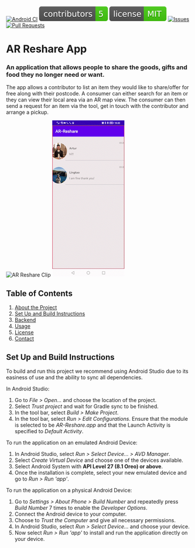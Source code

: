 [![Android CI](https://github.com/spe-uob/2021-ARReshare/actions/workflows/android.yml/badge.svg)](https://github.com/spe-uob/2021-ARReshare/actions/workflows/android.yml)
[![Contributors](docs/contributors_badge.svg)](https://github.com/spe-uob/2021-ARReshare/graphs/contributors)
[![License](docs/license_MIT_badge.svg)](https://github.com/spe-uob/2021-ARReshare/blob/main/LICENSE)
[![Issues](https://img.shields.io/github/issues/spe-uob/2021-ARReshare?color=brightgreen)](https://github.com/spe-uob/2021-ARReshare/issues)
[![Pull Requests](https://img.shields.io/github/issues-pr/spe-uob/2021-ARReshare)](https://github.com/spe-uob/2021-ARReshare/pulls)


# AR Reshare App

### An application that allows people to share the goods, gifts and food they no longer need or want.

The app allows a contributor to list an item they would like to share/offer for free along with their postcode. A consumer can either search for an item or they can view their local area via an AR map view. The consumer can then send a request for an item via the tool, get in touch with the contributor and arrange a pickup.

![AR Reshare Clip](docs/feed-product.gif)
![AR Reshare Clip 2](docs/messaging.gif)

## Table of Contents
1. [About the Project](#ar-reshare-app)
2. [Set Up and Build Instructions](#set-up-and-build-instructions)
3. [Backend](#backend)
4. [Usage](#usage)
5. [License](#license)
6. [Contact](#contact)

## Set Up and Build Instructions
To build and run this project we recommend using Android Studio due to its easiness of use and the ability to sync all dependencies.

In Android Studio:
1. Go to *File > Open...* and choose the location of the project.
2. Select *Trust project* and wait for Gradle sync to be finished.
3. In the tool bar, select *Build > Make Project*.
4. In the tool bar, select *Run > Edit Configurations*. Ensure that the module is selected to be *AR-Reshare.app* and that the Launch Activity is specified to *Default Activity*.

To run the application on an emulated Android Device:
1. In Android Studio, select *Run > Select Device... > AVD Manager*.
2. Select *Create Virtual Device* and choose one of the devices available. 
3. Select Android System with **API Level 27 (8.1 Oreo) or above**.
4. Once the installation is complete, select your new emulated device and go to *Run > Run 'app'*.

To run the application on a physical Android Device:
1. Go to *Settings > About Phone > Build Number* and repeatedly press *Build Number* 7 times to enable the *Developer Options*.
2. Connect the Android device to your computer.
3. Choose to *Trust the Computer* and give all necessary permissions.
4. In Android Studio, select *Run > Select Device...* and choose your device.
5. Now select *Run > Run 'app'* to install and run the application directly on your device.
